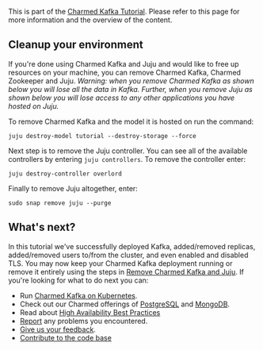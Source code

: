 This is part of the [Charmed Kafka Tutorial](/t/charmed-kafka-tutorial-overview/10571). Please refer to this page for more information and the overview of the content. 

## Cleanup your environment 

If you're done using Charmed Kafka and Juju and would like to free up resources on your machine, you can remove Charmed Kafka, Charmed Zookeeper and Juju. 
*Warning: when you remove Charmed Kafka as shown below you will lose all the data in Kafka. Further, when you remove Juju as shown below you will lose access to any other applications you have hosted on Juju.*

To remove Charmed Kafka and the model it is hosted on run the command:
```shell
juju destroy-model tutorial --destroy-storage --force
```

Next step is to remove the Juju controller. You can see all of the available controllers by entering `juju controllers`. To remove the controller enter:
```shell
juju destroy-controller overlord
```

Finally to remove Juju altogether, enter:
```shell
sudo snap remove juju --purge
```

## What's next?

In this tutorial we've successfully deployed Kafka, added/removed replicas, added/removed users to/from the cluster, and even enabled and disabled TLS. 
You may now keep your Charmed Kafka deployment running or remove it entirely using the steps in [Remove Charmed Kafka and Juju](#remove-charmed-kafka-and-juju). 
If you're looking for what to do next you can:
- Run [Charmed Kafka on Kubernetes](https://github.com/canonical/kafka-k8s-operator).
- Check out our Charmed offerings of [PostgreSQL](https://charmhub.io/postgresql?channel=edge) and [MongoDB](https://charmhub.io/mongodb?channel=5/edge).
- Read about [High Availability Best Practices](https://canonical.com/blog/database-high-availability)
- [Report](https://github.com/canonical/kafka-operator/issues) any problems you encountered.
- [Give us your feedback](https://chat.charmhub.io/charmhub/channels/data-platform).
- [Contribute to the code base](https://github.com/canonical/kafka-operator)